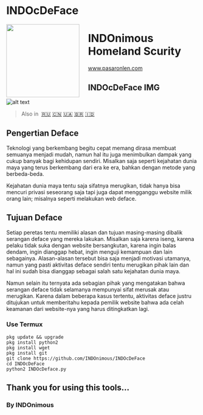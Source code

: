 # INDOcDeFace
<img src="https://github.com/INDOnimous/INDOclon/blob/master/IMG/gambar.png" align="left" width="192px" height="192px"/>
<img align="left" width="0" height="192px" hspace="10"/>


# INDOnimous Homeland Scurity
www.pasaronlen.com


## INDOcDeFace IMG
![alt text](https://github.com/INDOnimous/INDOclon/blob/master/IMG/Screenshot_2019-10-31-09-00-15-713_com.termux.png)



> Also in&nbsp;
> <a href="docs/ru-RU/README.md">🇷🇺</a>
> <a href="docs/zh-CN/README.md">🇨🇳</a>
> <a href="docs/uk-UA/README.md">🇺🇦</a>
> <a href="docs/pt-BR/README.md">🇧🇷</a>
> <a href="Soca/in-DO/README.md">🇮🇩</a>


## Pengertian Deface 
Teknologi yang berkembang begitu cepat memang dirasa membuat semuanya menjadi mudah, namun hal itu juga menimbulkan dampak yang cukup banyak bagi kehidupan sendiri. Misalkan saja seperti kejahatan dunia maya yang terus berkembang dari era ke era, bahkan dengan metode yang berbeda-beda.

Kejahatan dunia maya tentu saja sifatnya merugikan, tidak hanya bisa mencuri privasi seseorang saja tapi juga dapat mengganggu website milik orang lain; misalnya seperti melakukan web deface.
## Tujuan Deface
Setiap peretas tentu memiliki alasan dan tujuan masing-masing dibalik serangan deface yang mereka lakukan. Misalkan saja karena iseng, karena pelaku tidak suka dengan website bersangkutan, karena ingin balas dendam, ingin dianggap hebat, ingin menguji kemampuan dan lain sebagainya. Alasan-alasan tersebut bisa saja menjadi motivasi utamanya, namun yang pasti aktivitas deface sendiri tentu merugikan pihak lain dan hal ini sudah bisa dianggap sebagai salah satu kejahatan dunia maya.

Namun selain itu ternyata ada sebagian pihak yang mengatakan bahwa serangan deface tidak selamanya mempunyai sifat merusak atau merugikan. Karena dalam beberapa kasus tertentu, aktivitas deface justru ditujukan untuk memberitahu kepada pemilik website bahwa ada celah keamanan dari website-nya yang harus ditingkatkan lagi.

### Use Termux 

```fish
pkg update && upgrade
pkg install python2
pkg install wget
pkg install git
git clone https://github.com/INDOnimous/INDOcDeFace
cd INDOcDeFace 
python2 INDOcDeface.py
```

## Thank you for using this tools...
### By INDOnimous
